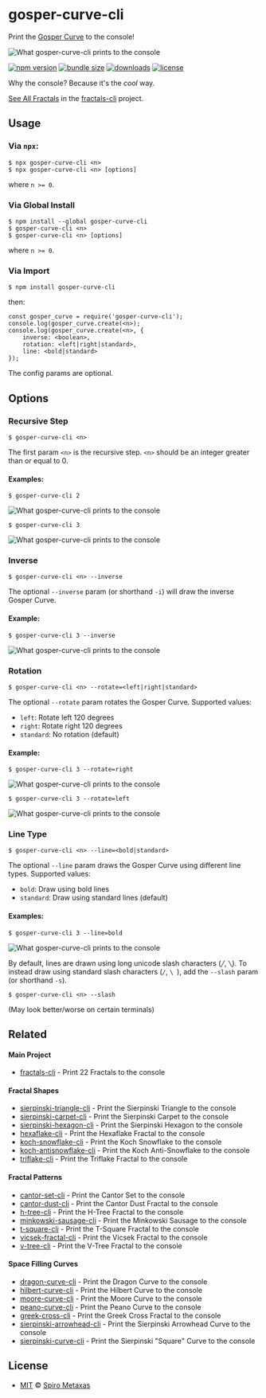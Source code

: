 # gosper-curve-cli
Print the [Gosper Curve](https://en.wikipedia.org/wiki/Gosper_curve) to the console!

![What gosper-curve-cli prints to the console](https://raw.githubusercontent.com/spirometaxas/gosper-curve-cli/main/img/gosper-curve-banner.png)

[![npm version](https://img.shields.io/npm/v/gosper-curve-cli)](https://www.npmjs.com/package/gosper-curve-cli)
[![bundle size](https://img.shields.io/bundlephobia/min/gosper-curve-cli)](https://bundlephobia.com/package/gosper-curve-cli)
[![downloads](https://img.shields.io/npm/dy/gosper-curve-cli)](https://www.npmjs.com/package/gosper-curve-cli)
[![license](https://img.shields.io/npm/l/gosper-curve-cli)](https://github.com/spirometaxas/gosper-curve-cli/blob/main/LICENSE)

Why the console?  Because it's the *cool* way.  

[See All Fractals](https://spirometaxas.com/projects/fractals-cli) in the [fractals-cli](https://www.npmjs.com/package/fractals-cli) project.

## Usage
### Via `npx`:
```
$ npx gosper-curve-cli <n>
$ npx gosper-curve-cli <n> [options]
```
where `n >= 0`.

### Via Global Install
```
$ npm install --global gosper-curve-cli
$ gosper-curve-cli <n>
$ gosper-curve-cli <n> [options]
```
where `n >= 0`.

### Via Import
```
$ npm install gosper-curve-cli
```
then:
```
const gosper_curve = require('gosper-curve-cli');
console.log(gosper_curve.create(<n>);
console.log(gosper_curve.create(<n>, { 
    inverse: <boolean>,
    rotation: <left|right|standard>,
    line: <bold|standard> 
});
```
The config params are optional. 

## Options
### Recursive Step  
```
$ gosper-curve-cli <n>
```
The first param `<n>` is the recursive step.  `<n>` should be an integer greater than or equal to 0.

#### Examples:
```
$ gosper-curve-cli 2
```
![What gosper-curve-cli prints to the console](https://raw.githubusercontent.com/spirometaxas/gosper-curve-cli/main/img/gosper-curve-2.png)

```
$ gosper-curve-cli 3
```
![What gosper-curve-cli prints to the console](https://raw.githubusercontent.com/spirometaxas/gosper-curve-cli/main/img/gosper-curve-3.png)

### Inverse
```
$ gosper-curve-cli <n> --inverse
```
The optional `--inverse` param (or shorthand `-i`) will draw the inverse Gosper Curve.  

#### Example:
```
$ gosper-curve-cli 3 --inverse
```
![What gosper-curve-cli prints to the console](https://raw.githubusercontent.com/spirometaxas/gosper-curve-cli/main/img/gosper-curve-3-inverse.png)

### Rotation
```
$ gosper-curve-cli <n> --rotate=<left|right|standard>
```
The optional `--rotate` param rotates the Gosper Curve.  Supported values:

- `left`: Rotate left 120 degrees
- `right`: Rotate right 120 degrees
- `standard`: No rotation (default)

#### Example:
```
$ gosper-curve-cli 3 --rotate=right
```
![What gosper-curve-cli prints to the console](https://raw.githubusercontent.com/spirometaxas/gosper-curve-cli/main/img/gosper-curve-3-rotate_right.png)

```
$ gosper-curve-cli 3 --rotate=left
```
![What gosper-curve-cli prints to the console](https://raw.githubusercontent.com/spirometaxas/gosper-curve-cli/main/img/gosper-curve-3-rotate_left.png)

### Line Type
```
$ gosper-curve-cli <n> --line=<bold|standard>
```
The optional `--line` param draws the Gosper Curve using different line types.  Supported values:

- `bold`: Draw using bold lines
- `standard`: Draw using standard lines (default)

#### Examples:
```
$ gosper-curve-cli 3 --line=bold
```
![What gosper-curve-cli prints to the console](https://raw.githubusercontent.com/spirometaxas/gosper-curve-cli/main/img/gosper-curve-3-line_bold.png)

By default, lines are drawn using long unicode slash characters (`╱`, `╲`).  To instead draw using standard slash characters (`/`, `\ `), add the `--slash` param (or shorthand `-s`).
```
$ gosper-curve-cli <n> --slash
```
(May look better/worse on certain terminals)

## Related

#### Main Project
- [fractals-cli](https://www.npmjs.com/package/fractals-cli) - Print 22 Fractals to the console

#### Fractal Shapes
- [sierpinski-triangle-cli](https://www.npmjs.com/package/sierpinski-triangle-cli) - Print the Sierpinski Triangle to the console
- [sierpinski-carpet-cli](https://www.npmjs.com/package/sierpinski-carpet-cli) - Print the Sierpinski Carpet to the console
- [sierpinski-hexagon-cli](https://www.npmjs.com/package/sierpinski-hexagon-cli) - Print the Sierpinski Hexagon to the console
- [hexaflake-cli](https://www.npmjs.com/package/hexaflake-cli) - Print the Hexaflake Fractal to the console
- [koch-snowflake-cli](https://www.npmjs.com/package/koch-snowflake-cli) - Print the Koch Snowflake to the console
- [koch-antisnowflake-cli](https://www.npmjs.com/package/koch-antisnowflake-cli) - Print the Koch Anti-Snowflake to the console
- [triflake-cli](https://www.npmjs.com/package/triflake-cli) - Print the Triflake Fractal to the console

#### Fractal Patterns
- [cantor-set-cli](https://www.npmjs.com/package/cantor-set-cli) - Print the Cantor Set to the console
- [cantor-dust-cli](https://www.npmjs.com/package/cantor-dust-cli) - Print the Cantor Dust Fractal to the console
- [h-tree-cli](https://www.npmjs.com/package/h-tree-cli) - Print the H-Tree Fractal to the console
- [minkowski-sausage-cli](https://www.npmjs.com/package/minkowski-sausage-cli) - Print the Minkowski Sausage to the console
- [t-square-cli](https://www.npmjs.com/package/t-square-cli) - Print the T-Square Fractal to the console
- [vicsek-fractal-cli](https://www.npmjs.com/package/vicsek-fractal-cli) - Print the Vicsek Fractal to the console
- [v-tree-cli](https://www.npmjs.com/package/v-tree-cli) - Print the V-Tree Fractal to the console

#### Space Filling Curves
- [dragon-curve-cli](https://www.npmjs.com/package/dragon-curve-cli) - Print the Dragon Curve to the console
- [hilbert-curve-cli](https://www.npmjs.com/package/hilbert-curve-cli) - Print the Hilbert Curve to the console
- [moore-curve-cli](https://www.npmjs.com/package/moore-curve-cli) - Print the Moore Curve to the console
- [peano-curve-cli](https://www.npmjs.com/package/peano-curve-cli) - Print the Peano Curve to the console
- [greek-cross-cli](https://www.npmjs.com/package/greek-cross-cli) - Print the Greek Cross Fractal to the console
- [sierpinski-arrowhead-cli](https://www.npmjs.com/package/sierpinski-arrowhead-cli) - Print the Sierpinski Arrowhead Curve to the console
- [sierpinski-curve-cli](https://www.npmjs.com/package/sierpinski-curve-cli) - Print the Sierpinski "Square" Curve to the console

## License
- [MIT](https://github.com/spirometaxas/gosper-curve-cli/blob/main/LICENSE) &copy; [Spiro Metaxas](https://spirometaxas.com)